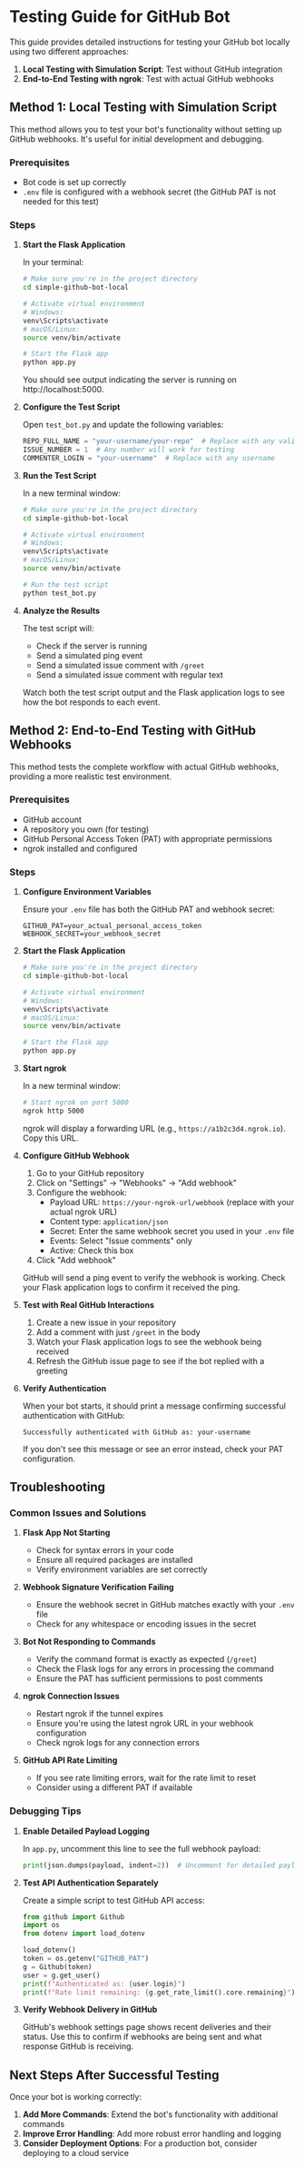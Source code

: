 # Testing Guide for GitHub Bot

This guide provides detailed instructions for testing your GitHub bot locally using two different approaches:

1. **Local Testing with Simulation Script**: Test without GitHub integration
2. **End-to-End Testing with ngrok**: Test with actual GitHub webhooks

## Method 1: Local Testing with Simulation Script

This method allows you to test your bot's functionality without setting up GitHub webhooks. It's useful for initial development and debugging.

### Prerequisites

- Bot code is set up correctly
- `.env` file is configured with a webhook secret (the GitHub PAT is not needed for this test)

### Steps

1. **Start the Flask Application**

   In your terminal:

   ```bash
   # Make sure you're in the project directory
   cd simple-github-bot-local
   
   # Activate virtual environment
   # Windows:
   venv\Scripts\activate
   # macOS/Linux:
   source venv/bin/activate
   
   # Start the Flask app
   python app.py
   ```

   You should see output indicating the server is running on http://localhost:5000.

2. **Configure the Test Script**

   Open `test_bot.py` and update the following variables:

   ```python
   REPO_FULL_NAME = "your-username/your-repo"  # Replace with any valid repo name
   ISSUE_NUMBER = 1  # Any number will work for testing
   COMMENTER_LOGIN = "your-username"  # Replace with any username
   ```

3. **Run the Test Script**

   In a new terminal window:

   ```bash
   # Make sure you're in the project directory
   cd simple-github-bot-local
   
   # Activate virtual environment
   # Windows:
   venv\Scripts\activate
   # macOS/Linux:
   source venv/bin/activate
   
   # Run the test script
   python test_bot.py
   ```

4. **Analyze the Results**

   The test script will:
   - Check if the server is running
   - Send a simulated ping event
   - Send a simulated issue comment with `/greet`
   - Send a simulated issue comment with regular text

   Watch both the test script output and the Flask application logs to see how the bot responds to each event.

## Method 2: End-to-End Testing with GitHub Webhooks

This method tests the complete workflow with actual GitHub webhooks, providing a more realistic test environment.

### Prerequisites

- GitHub account
- A repository you own (for testing)
- GitHub Personal Access Token (PAT) with appropriate permissions
- ngrok installed and configured

### Steps

1. **Configure Environment Variables**

   Ensure your `.env` file has both the GitHub PAT and webhook secret:

   ```
   GITHUB_PAT=your_actual_personal_access_token
   WEBHOOK_SECRET=your_webhook_secret
   ```

2. **Start the Flask Application**

   ```bash
   # Make sure you're in the project directory
   cd simple-github-bot-local
   
   # Activate virtual environment
   # Windows:
   venv\Scripts\activate
   # macOS/Linux:
   source venv/bin/activate
   
   # Start the Flask app
   python app.py
   ```

3. **Start ngrok**

   In a new terminal window:

   ```bash
   # Start ngrok on port 5000
   ngrok http 5000
   ```

   ngrok will display a forwarding URL (e.g., `https://a1b2c3d4.ngrok.io`). Copy this URL.

4. **Configure GitHub Webhook**

   1. Go to your GitHub repository
   2. Click on "Settings" → "Webhooks" → "Add webhook"
   3. Configure the webhook:
      - Payload URL: `https://your-ngrok-url/webhook` (replace with your actual ngrok URL)
      - Content type: `application/json`
      - Secret: Enter the same webhook secret you used in your `.env` file
      - Events: Select "Issue comments" only
      - Active: Check this box
   4. Click "Add webhook"

   GitHub will send a ping event to verify the webhook is working. Check your Flask application logs to confirm it received the ping.

5. **Test with Real GitHub Interactions**

   1. Create a new issue in your repository
   2. Add a comment with just `/greet` in the body
   3. Watch your Flask application logs to see the webhook being received
   4. Refresh the GitHub issue page to see if the bot replied with a greeting

6. **Verify Authentication**

   When your bot starts, it should print a message confirming successful authentication with GitHub:

   ```
   Successfully authenticated with GitHub as: your-username
   ```

   If you don't see this message or see an error instead, check your PAT configuration.

## Troubleshooting

### Common Issues and Solutions

1. **Flask App Not Starting**
   - Check for syntax errors in your code
   - Ensure all required packages are installed
   - Verify environment variables are set correctly

2. **Webhook Signature Verification Failing**
   - Ensure the webhook secret in GitHub matches exactly with your `.env` file
   - Check for any whitespace or encoding issues in the secret

3. **Bot Not Responding to Commands**
   - Verify the command format is exactly as expected (`/greet`)
   - Check the Flask logs for any errors in processing the command
   - Ensure the PAT has sufficient permissions to post comments

4. **ngrok Connection Issues**
   - Restart ngrok if the tunnel expires
   - Ensure you're using the latest ngrok URL in your webhook configuration
   - Check ngrok logs for any connection errors

5. **GitHub API Rate Limiting**
   - If you see rate limiting errors, wait for the rate limit to reset
   - Consider using a different PAT if available

### Debugging Tips

1. **Enable Detailed Payload Logging**

   In `app.py`, uncomment this line to see the full webhook payload:

   ```python
   print(json.dumps(payload, indent=2))  # Uncomment for detailed payload view
   ```

2. **Test API Authentication Separately**

   Create a simple script to test GitHub API access:

   ```python
   from github import Github
   import os
   from dotenv import load_dotenv

   load_dotenv()
   token = os.getenv("GITHUB_PAT")
   g = Github(token)
   user = g.get_user()
   print(f"Authenticated as: {user.login}")
   print(f"Rate limit remaining: {g.get_rate_limit().core.remaining}")
   ```

3. **Verify Webhook Delivery in GitHub**

   GitHub's webhook settings page shows recent deliveries and their status. Use this to confirm if webhooks are being sent and what response GitHub is receiving.

## Next Steps After Successful Testing

Once your bot is working correctly:

1. **Add More Commands**: Extend the bot's functionality with additional commands
2. **Improve Error Handling**: Add more robust error handling and logging
3. **Consider Deployment Options**: For a production bot, consider deploying to a cloud service
